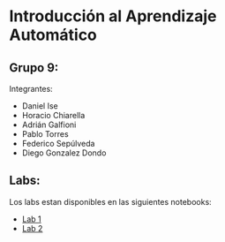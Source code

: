 # Introducción al Aprendizaje Automático
## Grupo 9:
Integrantes: 

 * Daniel Ise
 * Horacio Chiarella
 * Adrián Galfioni
 * Pablo Torres
 * Federico Sepúlveda
 * Diego Gonzalez Dondo

## Labs:
Los labs estan disponibles en las siguientes notebooks: 
 * [Lab 1](Lab_1_G9.ipynb)
 * [Lab 2](Lab_2_G9.ipynb)
